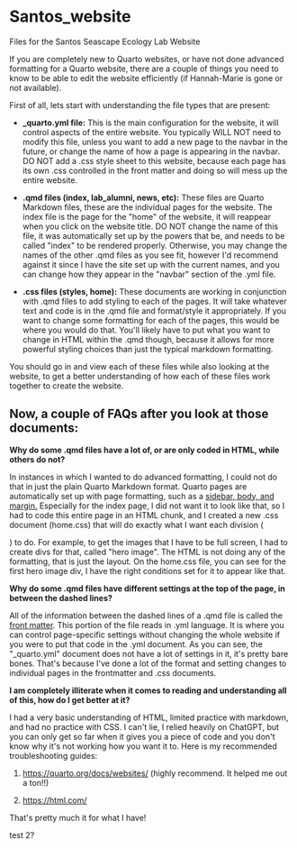 # Santos_website

Files for the Santos Seascape Ecology Lab Website

If you are completely new to Quarto websites, or have not done advanced formatting for a Quarto website, there are a couple of things you need to know to be able to edit the website efficiently (if Hannah-Marie is gone or not available).

First of all, lets start with understanding the file types that are present:

-   **\_quarto.yml file:** This is the main configuration for the website, it will control aspects of the entire website. You typically WILL NOT need to modify this file, unless you want to add a new page to the navbar in the future, or change the name of how a page is appearing in the navbar. DO NOT add a .css style sheet to this website, because each page has its own .css controlled in the front matter and doing so will mess up the entire website.

-   **.qmd files (index, lab_alumni, news, etc):** These files are Quarto Markdown files, these are the individual pages for the website. The index file is the page for the "home" of the website, it will reappear when you click on the website title. DO NOT change the name of this file, it was automatically set up by the powers that be, and needs to be called "index" to be rendered properly. Otherwise, you may change the names of the other .qmd files as you see fit, however I'd recommend against it since I have the site set up with the current names, and you can change how they appear in the "navbar" section of the .yml file.

-   **.css files (styles, home):** These documents are working in conjunction with .qmd files to add styling to each of the pages. It will take whatever text and code is in the .qmd file and format/style it appropriately. If you want to change some formatting for each of the pages, this would be where you would do that. You'll likely have to put what you want to change in HTML within the .qmd though, because it allows for more powerful styling choices than just the typical markdown formatting.

You should go in and view each of these files while also looking at the website, to get a better understanding of how each of these files work together to create the website.

## Now, a couple of FAQs after you look at those documents:

**Why do some .qmd files have a lot of, or are only coded in HTML, while others do not?**

In instances in which I wanted to do advanced formatting, I could not do that in just the plain Quarto Markdown format. Quarto pages are automatically set up with page formatting, such as a [sidebar, body, and margin.](https://quarto.org/docs/output-formats/page-layout.html) Especially for the index page, I did not want it to look like that, so I had to code this entire page in an HTML chunk, and I created a new .css document (home.css) that will do exactly what I want each division (

</div>

) to do. For example, to get the images that I have to be full screen, I had to create divs for that, called "hero image". The HTML is not doing any of the formatting, that is just the layout. On the home.css file, you can see for the first hero image div, I have the right conditions set for it to appear like that.

**Why do some .qmd files have different settings at the top of the page, in between the dashed lines?**

All of the information between the dashed lines of a .qmd file is called the [front matter](https://quarto.org/docs/authoring/front-matter.html). This portion of the file reads in .yml language. It is where you can control page-specific settings without changing the whole website if you were to put that code in the .yml document. As you can see, the "\_quarto.yml" document does not have a lot of settings in it, it's pretty bare bones. That's because I've done a lot of the format and setting changes to individual pages in the frontmatter and .css documents.

**I am completely illiterate when it comes to reading and understanding all of this, how do I get better at it?**

I had a very basic understanding of HTML, limited practice with markdown, and had no practice with CSS. I can't lie, I relied heavily on ChatGPT, but you can only get so far when it gives you a piece of code and you don't know why it's not working how you want it to. Here is my recommended troubleshooting guides:

1.  <https://quarto.org/docs/websites/> (highly recommend. It helped me out a ton!!)

2.  <https://html.com/>

That's pretty much it for what I have!

test 2?
